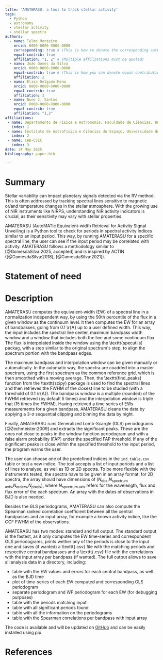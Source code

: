 ```yaml
---
title: 'AMATERASU: a tool to track stellar activity'
tags:
  - Python
  - astronomy
  - stellar activity
  - stellar spectra
authors:
  - name: Telmo Monteiro
    orcid: 0000-0000-0000-0000
    corresponding: true # (This is how to denote the corresponding author)
    equal-contrib: true
    affiliation: "1, 2" # (Multiple affiliations must be quoted)
  - name: João Gomes da Silva
    orcid: 0000-0000-0000-0000
    equal-contrib: true # (This is how you can denote equal contributions between multiple authors)
    affiliation: 2
  - name: Elisa Delgado-Mena
    orcid: 0000-0000-0000-0000
    equal-contrib: true
    affiliation: 3
  - name: Nuno C. Santos
    orcid: 0000-0000-0000-0000
    equal-contrib: true
    affiliation: "1,2"
affiliations:
 - name: Departamento de Física e Astronomia, Faculdade de Ciências, Universidade do Porto, Rua do Campo Alegre, 4169-007 Porto, Portugal
   index: 1
 - name: Instituto de Astrofísica e Ciências do Espaço, Universidade do Porto, CAUP, Rua das Estrelas, 4150-762 Porto, Portugal
   index: 2
 - name: CAB-CSIC
   index: 3
date: 14 May 2025
bibliography: paper.bib

---
```


# Summary

Stellar variability can impact planetary signals detected via the RV method. This is often addressed by tracking spectral lines sensitive to magnetic or/and temperature changes in the stellar atmosphere. With the growing use of NIR instruments like NIRPS, understanding NIR activity indicators is crucial, as their sensitivity may vary with stellar properties.

AMATERASU (AutoMATic Equivalent-width Retrieval for Activity Signal Unveiling) is a Python tool to check for periods in spectral activity indices similar to an input period. This way, by running AMATERASU for a specific spectral line, the user can see if the input period may be correlated with activity. AMATERASU follows a methodology similar to [@GomesdaSilva:2025, accepted] and is inspired by ACTIN ([@GomesdaSilva:2018], [@GomesdaSilva:2021]).  

# Statement of need

# Description

AMATERASU computes the equivalent-width (EW) of a spectral line in a normalization independent way, by using the 90th percentile of the flux in a given window as the continuum level. It then computes the EW for an array of bandpasses, going from 0.1 \r{A} up to a user defined width.
This way, the input includes the spectral line center, maximum bandpass width window and a window that includes both the line and some continuum flux. The flux is interpolated inside the window using the \texttt{specutils} packag, with a step similar to the original spectrum's step, to align the spectrum portion with the bandpass edges. 

The maximum bandpass and interpolation window can be given manually or automatically. In the automatic way, the spectra are coadded into a master spectrum, using the first spectrum as the common reference grid, which is then smoothed with a moving average. Then, the \texttt{find\_peaks} function from the \texttt{scipy} package is used to find the spectral lines and then retrieves the FWHM of the closest line to be studied (with a threshold of 0.1 \r{A}). The bandpass window is a multiple (rounded) of the FWHM retrieved (by default 5 times) and the interpolation window is triple that (15 times the FWHM). Having retrieved a time series of EWs measurements for a given bandpass, AMATERASU cleans the data by applying a 3-$\sigma$ sequential clipping and binning the data by night. 

Finally, AMATERASU runs Generalized Lomb-Scargle (GLS) periodograms [@Zechmeister:2009] and extracts the significant peaks. These are the ones not close to peaks in the window function periodogram and with a false alarm probability (FAP) under the specified FAP threshold. If any of the significant peaks is close within the specified threshold to the input period, the program warns the user.

The user can choose one of the predefined indices in the ``ind_table.csv`` table or test a new indice. 
The tool accepts a list of input periods and a list of lines to analyse, as well as 1D or 2D spectra. To be more flexible with the instruments tested, the spectra have to be given in an array format: for 2D spectra, the array should have dimensions of ($N_\text{obs}$,$N_\text{spectrum axis}$,$N_\text{orders}$,$N_\text{pixels}$), where $N_\text{spectrum axis}$ refers for the wavelength, flux and flux error of the each spectrum. An array with the dates of observations in BJD is also needed.

Besides the GLS periodograms, AMATERASU can also compute the Spearman ranked correlation coefficient between all the central bandpasses and an input array, for example a known activity indice, like the CCF FWHM of the observations.

AMATERASU has two modes: standard and full output. The standard output is the fastest, as it only computes the EW time-series and correspondent GLS periodograms, prints wether any of the periods is close to the input one and saves (if wanted) a \texttt{.csv} file with the matching periods and respective central bandpasses and a \texttt{.csv} file with the correlations with the input array per bandpass (if wanted). The full output allows to save all analysis data in a directory, including:

- table with the EW values and errors for each central bandpass, as well as the BJD time
- plot of time-series of each EW computed and corresponding GLS periodogram
- separate periodogram and WF periodogram for each EW (for debugging purposes)
- table with the periods matching input
- table with all significant periods found
- table with all the information on the periodograms
- table with the Spearman correlations per bandpass with input array

The code is available and will be updated on [GitHub][] and can be easily installed using pip.

[GitHub]: https://github.com/telmonteiro/AMATERASU

# References
